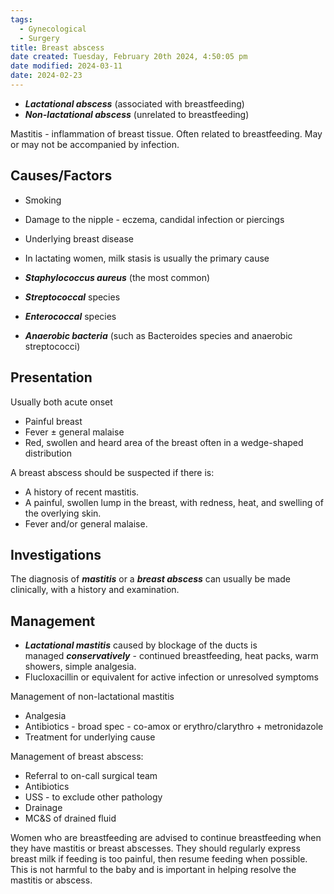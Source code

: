 ```yaml
---
tags:
  - Gynecological
  - Surgery
title: Breast abscess
date created: Tuesday, February 20th 2024, 4:50:05 pm
date modified: 2024-03-11
date: 2024-02-23
---
```

- **_Lactational abscess_** (associated with breastfeeding) 
- **_Non-lactational abscess_** (unrelated to breastfeeding)

Mastitis - inflammation of breast tissue. Often related to breastfeeding. May or may not be accompanied by infection. 

## Causes/Factors

- Smoking 
- Damage to the nipple - eczema, candidal infection or piercings
- Underlying breast disease
- In lactating women, milk stasis is usually the primary cause

- **_Staphylococcus aureus_** (the most common)
- **_Streptococcal_** species
- **_Enterococcal_** species
- **_Anaerobic bacteria_** (such as Bacteroides species and anaerobic streptococci)


## Presentation

Usually both acute onset
- Painful breast
- Fever $\pm$ general malaise
- Red, swollen and heard area of the breast often in a wedge-shaped distribution

A breast abscess should be suspected if there is:
- A history of recent mastitis.
- A painful, swollen lump in the breast, with redness, heat, and swelling of the overlying skin.
- Fever and/or general malaise.

## Investigations

The diagnosis of **_mastitis_** or a **_breast abscess_** can usually be made clinically, with a history and examination.

## Management

- **_Lactational mastitis_** caused by blockage of the ducts is managed **_conservatively_** - continued breastfeeding, heat packs, warm showers, simple analgesia. 
- Flucloxacillin or equivalent for active infection or unresolved symptoms

Management of non-lactational mastitis
- Analgesia
- Antibiotics - broad spec - co-amox or erythro/clarythro + metronidazole 
- Treatment for underlying cause 

Management of breast abscess: 
- Referral to on-call surgical team
- Antibiotics
- USS - to exclude other pathology
- Drainage 
- MC&S of drained fluid

Women who are breastfeeding are advised to continue breastfeeding when they have mastitis or breast abscesses. They should regularly express breast milk if feeding is too painful, then resume feeding when possible. This is not harmful to the baby and is important in helping resolve the mastitis or abscess.